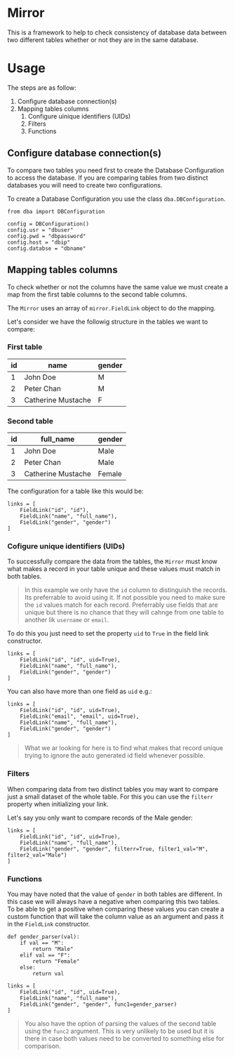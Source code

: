 # Mirror

This is a framework to help to check consistency of database data between two different tables whether or not they are in the same database.

# Usage

The steps are as follow:
1. Configure database connection(s)
2. Mapping tables columns
    1. Configure uinique identifiers (UIDs)
    2. Filters
    3. Functions


## Configure database connection(s)

To compare two tables you need first to create the Database Configuration to access the database. If you are comparing tables from two distinct databases you will need to create two configurations.

To create a Database Configuration you use the class `dba.DBConfiguration`.

    from dba import DBConfiguration

    config = DBConfiguration()
    config.usr = "dbuser"
    config.pwd = "dbpassword"
    config.host = "dbip"
    config.databse = "dbname"

## Mapping tables columns

To check whether or not the columns have the same value we must create a map from the first table columns to the second table columns.

The `Mirror` uses an array of `mirror.FieldLink` object to do the mapping.

Let's consider we have the followig structure in the tables we want to compare:

### First table

id | name | gender
-- | ---- | ------
1 | John Doe | M
2 | Peter Chan | M
3 | Catherine Mustache | F

### Second table

id | full_name | gender
-- | ---- | ------
1 | John Doe | Male
2 | Peter Chan | Male
3 | Catherine Mustache | Female

The configuration for a table like this would be:

    links = [
        FieldLink("id", "id"),
        FieldLink("name", "full_name"),
        FieldLink("gender", "gender")
    ]

### Cofigure unique identifiers (UIDs)

To successfully compare the data from the tables, the `Mirror` must know what makes a record in your table unique and these values must match in both tables.
> In this example we only have the `id` column to distinguish the records. Its preferrable to avoid using it. If not possible you need to make sure the `id` values match for each record. Preferrably use fields that are unique but there is no chance that they will cahnge from one table to another lik `username` or `email`.

To do this you just need to set the property `uid` to `True` in the field link constructor.

    links = [
        FieldLink("id", "id", uid=True),
        FieldLink("name", "full_name"),
        FieldLink("gender", "gender")
    ]

You can also have more than one field as `uid` e.g.:

    links = [
        FieldLink("id", "id", uid=True),
        FieldLink("email", "email", uid=True),
        FieldLink("name", "full_name"),
        FieldLink("gender", "gender")
    ]

> What we ar looking for here is to find what makes that record unique trying to ignore the auto generated id field whenever possible.

### Filters

When comparing data from two distinct tables you may want to compare just a small dataset of the whole table.
For this you can use the `filterr` property when initializing your link.

Let's say you only want to compare records of the Male gender:

    links = [
        FieldLink("id", "id", uid=True),
        FieldLink("name", "full_name"),
        FieldLink("gender", "gender", filterr=True, filter1_val="M", filter2_val="Male")
    ]

### Functions

You may have noted that the value of `gender` in both tables are different. In this case we will always have a negative when comparing this two tables.
To be able to get a positive when comparing these values you can create a custom function that will take the column value as an argument and pass it in the `FieldLink` constructor.

    def gender_parser(val):
        if val == "M":
            return "Male"
        elif val == "F":
            return "Female"
        else:
            return val

    links = [
        FieldLink("id", "id", uid=True),
        FieldLink("name", "full_name"),
        FieldLink("gender", "gender", func1=gender_parser)
    ]

> You also have the option of parsing the values of the second table using the `func2` argument. This is very unlikely to be used but it is there in case both values need to be converted to something else for comparison.


